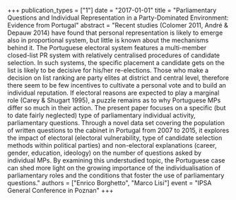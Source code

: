 +++
publication_types = ["1"]
date = "2017-01-01"
title = "Parliamentary Questions and Individual Representation in a Party-Dominated Environment: Evidence from Portugal"
abstract = "Recent studies (Colomer 2011, André & Depauw 2014) have found that personal representation is likely to emerge also in proportional system, but little is known about the mechanisms behind it. The Portuguese electoral system features a multi-member closed-list PR system with relatively centralised procedures of candidate selection. In such systems, the specific placement a candidate gets on the list is likely to be decisive for his/her re-elections. Those who make a decision on list ranking are party elites at district and central level, therefore there seem to be few incentives to cultivate a personal vote and to build an individual reputation. If electoral reasons are expected to play a marginal role (Carey & Shugart 1995), a puzzle remains as to why Portuguese MPs differ so much in their action. The present paper focuses on a specific (but to date fairly neglected) type of parliamentary individual activity, parliamentary questions. Through a novel data set covering the population of written questions to the cabinet in Portugal from 2007 to 2015, it explores the impact of electoral (electoral vulnerability, type of candidate selection methods within political parties) and non-electoral explanations (career, gender, education, ideology) on the number of questions asked by individual MPs. By examining this understudied topic, the Portuguese case can shed more light on the growing importance of the individualisation of parliamentary roles and the conditions that foster the use of parliamentary questions."
authors = ["Enrico Borghetto", "Marco Lisi"]
event = "IPSA General Conference in Poznan"
+++
